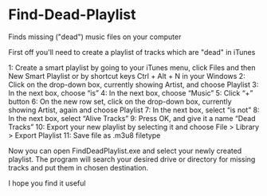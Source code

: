 # Find-Dead-Playlist
Finds missing ("dead") music files on your computer

First off you'll need to create a playlist of tracks which are "dead" in iTunes

1: Create a smart playlist by going to your iTunes menu, click Files and then New Smart Playlist or by shortcut keys Ctrl + Alt + N in your Windows
2: Click on the drop-down box, currently showing Artist,  and choose Playlist
3: In the next box, choose “is”
4: In the next box, choose “Music”
5: Click “+” button
6: On the new row set, click on the drop-down box, currently showing Artist, again and choose Playlist
7: In the next box, select “is not”
8: In the next box, select “Alive Tracks”
9: Press OK, and give it a name “Dead Tracks”
10: Export your new playlist by selecting it and choose File > Library > Export Playlist
11: Save file as .m3u8 filetype

Now you can open FindDeadPlaylist.exe and select your newly created playlist. The program will search your desired drive or directory for missing tracks and put them in chosen destination. 

I hope you find it useful 
